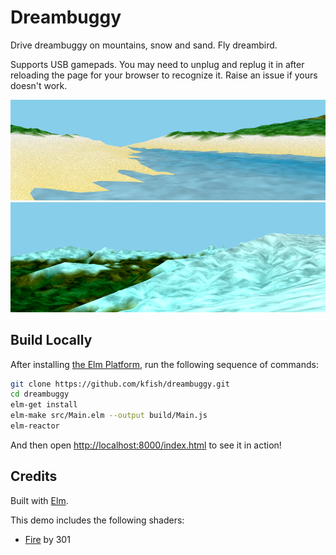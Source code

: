 # Dreambuggy

Drive dreambuggy on mountains, snow and sand. Fly dreambird.

Supports USB gamepads. You may need to unplug and replug it in after reloading the page for your browser to recognize it. Raise an issue if yours doesn't work.

[![PLAY](resources/beach1.png)][demo]
[![PLAY](resources/snow1.png)][demo]

[demo]: http://kfish.github.io/dreambuggy/

## Build Locally

After installing [the Elm Platform](https://github.com/elm-lang/elm-platform),
run the following sequence of commands:

```bash
git clone https://github.com/kfish/dreambuggy.git
cd dreambuggy
elm-get install
elm-make src/Main.elm --output build/Main.js
elm-reactor
```

And then open [http://localhost:8000/index.html](http://localhost:8000/index.html) to see it in action!

## Credits

Built with [Elm](http://elm-lang.org/).

This demo includes the following shaders:

  * [Fire](https://www.shadertoy.com/view/Xsl3zN) by 301
